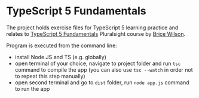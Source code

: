 # TypeScript 5 Fundamentals

The project holds exercise files for TypeScript 5 learning practice and relates to [TypeScript 5 Fundamentals](https://app.pluralsight.com/library/courses/typescript-5-fundamentals/table-of-contents) Pluralsight course by [Brice Wilson](https://app.pluralsight.com/profile/author/brice-wilson).

Program is executed from the command line:

- install Node.JS and TS (e.g. globally)
- open terminal of your choice, navigate to project folder and run `tsc` command to compile the app (you can also use `tsc --watch` in order not to repeat this step manually)
- open second terminal and go to `dist` folder, run `node app.js` command to run the app

